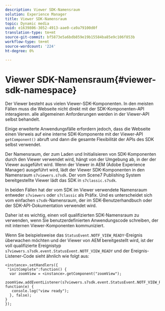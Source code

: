 ```yaml
---
description: Viewer SDK-Namensraum
solution: Experience Manager
title: Viewer SDK-Namensraum
topic: Dynamic media
uuid: e1639806-3052-4913-aae0-ca9a79100d0f
translation-type: tm+mt
source-git-commit: bf5873e5a6bdb859e19b15584ba85e9c106f853b
workflow-type: tm+mt
source-wordcount: '224'
ht-degree: 0%

---
```



# Viewer SDK-Namensraum{#viewer-sdk-namespace}

Der Viewer besteht aus vielen Viewer-SDK-Komponenten. In den meisten Fällen muss die Webseite nicht direkt mit der SDK-Komponenten-API interagieren. alle allgemeinen Anforderungen werden in der Viewer-API selbst behandelt.

Einige erweiterte Anwendungsfälle erfordern jedoch, dass die Webseite einen Verweis auf eine interne SDK-Komponente mit der Viewer-API `getComponent()` abruft und dann die gesamte Flexibilität der APIs des SDK selbst verwendet.

Der Namensraum, der zum Laden und Initialisieren von SDK-Komponenten durch den Viewer verwendet wird, hängt von der Umgebung ab, in der der Viewer ausgeführt wird. Wenn der Viewer in AEM (Adobe Experience Manager) ausgeführt wird, lädt der Viewer SDK-Komponenten in den Namensraum `s7viewers.s7sdk`. Der vom Scene7 Publishing System bereitgestellte Viewer lädt das SDK in `s7classic.s7sdk`.

In beiden Fällen hat der vom SDK im Viewer verwendete Namensraum entweder `s7viewers` oder `s7classic` als Präfix. Und es unterscheidet sich vom einfachen `s7sdk`-Namensraum, der im SDK-Benutzerhandbuch oder der SDK-API-Dokumentation verwendet wird.

Daher ist es wichtig, einen voll qualifizierten SDK-Namensraum zu verwenden, wenn Sie benutzerdefinierten Anwendungscode schreiben, der mit internen Viewer-Komponenten kommuniziert.

Wenn Sie beispielsweise das `StatusEvent.NOTF_VIEW_READY`-Ereignis überwachen möchten und der Viewer von AEM bereitgestellt wird, ist der voll qualifizierte Ereignistyp `s7viewers.s7sdk.event.StatusEvent.NOTF_VIEW_READY` und der Ereignis-Listener-Code sieht ähnlich wie folgt aus:

```
<instance>.setHandlers({ 
 "initComplete":function() { 
  var zoomView = <instance>.getComponent("zoomView"); 
   zoomView.addEventListener(s7viewers.s7sdk.event.StatusEvent.NOTF_VIEW_READY, function(e) { 
   console.log("view ready"); 
  }, false); 
} 
});
```

